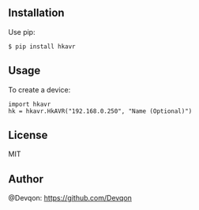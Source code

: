 ## Installation

Use pip:

```$ pip install hkavr```
  
## Usage

To create a device:
```
import hkavr
hk = hkavr.HkAVR("192.168.0.250", "Name (Optional)")
```

## License
MIT

## Author
@Devqon: https://github.com/Devqon